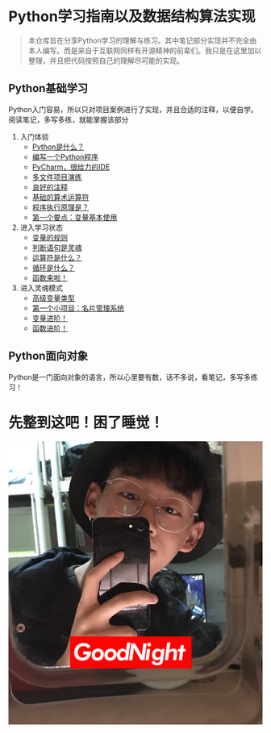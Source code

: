 # Python学习指南以及数据结构算法实现
> 本仓库旨在分享Python学习的理解与练习。其中笔记部分实现并不完全由本人编写。而是来自于互联网同样有开源精神的前辈们。我只是在这里加以整理，并且把代码按照自己的理解尽可能的实现。

## Python基础学习
Python入门容易，所以只对项目案例进行了实现，并且合适的注释，以便自学。阅读笔记，多写多练，就能掌握该部分
1. 入门体验
    - [Python是什么？](books/01_cyan_learning/01_认识%20Python.md)
    - [编写一个Python程序](books/01_cyan_learning/02_第一个%20Python%20程序.md)
    - [PyCharm，很给力的IDE](books/01_cyan_learning/03_PyCharm%20的初始设置（知道）.md)
    - [多文件项目演练](books/01_cyan_learning/04_多文件项目的演练.md)
    - [良好的注释](books/01_cyan_learning/05_注释.md)
    - [基础的算术运算符](books/01_cyan_learning/06_算数运算符.md)
    - [程序执行原理是？](books/01_cyan_learning/07_程序执行原理（科普）.md)
    - [第一个要点：变量基本使用](books/01_cyan_learning/08_变量的基本使用.md)
2. 进入学习状态
    - [变量的规则](books/02_cyan_learning/09_变量的命名.md)
    - [判断语句是灵魂](books/02_cyan_learning/10_判断（if）语句.md)
    - [运算符是什么？](books/02_cyan_learning/11_运算符.md)
    - [循环是什么？](books/02_cyan_learning/12_循环.md)
    - [函数来啦！](books/03_cyan_learning/函数基础.md)
3. 进入灵魂模式
    - [高级变量类型](books/04_cyan_learning/高级变量类型.md)
    - [第一个小项目：名片管理系统](books/05_cyan_learning/综合应用%20——%20名片管理系统.md)
    - [变量进阶！](books/06_cyan_learning/变量进阶（理解）.md)
    - [函数进阶！](books/06_cyan_learning/函数进阶.md)
    
## Python面向对象
Python是一门面向对象的语言，所以心里要有数，话不多说，看笔记，多写多练习！

 # 先整到这吧！困了睡觉！
 ![晚安！](./books/loveme.png)